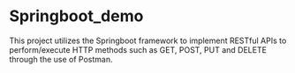 # Springboot_demo

This project utilizes the Springboot framework to implement RESTful APIs to perform/execute HTTP methods such as GET, POST, PUT and DELETE through the use of Postman.




